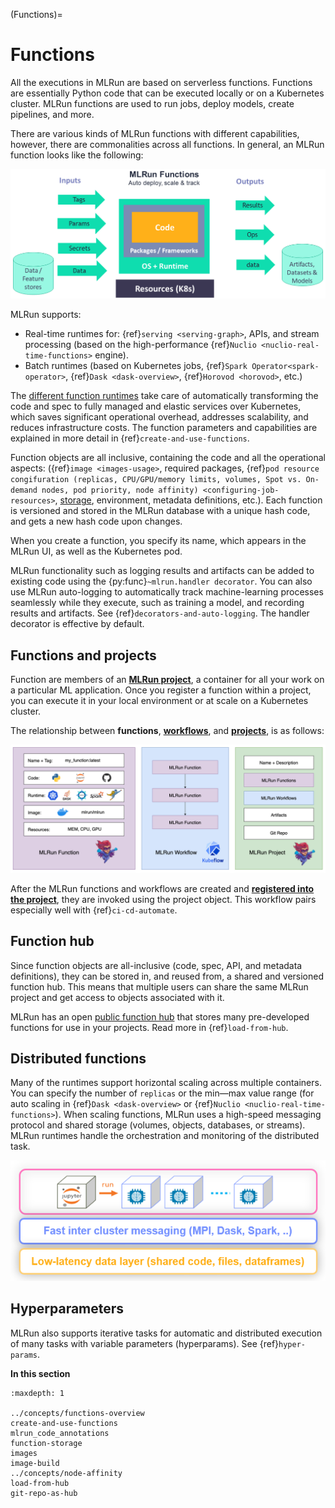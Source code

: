 (Functions)=
# Functions 

All the executions in MLRun are based on serverless functions. Functions are essentially Python code that can be 
executed locally or on a Kubernetes cluster. 
MLRun functions are used to run jobs, deploy models, create pipelines, and more. 

There are various kinds of MLRun functions with different capabilities, however, 
there are commonalities across all functions. In general, an MLRun function looks like the following:

<img src="../_static/images/mlrun-functions.png" alt="mlrun-architecture" width="700"/><br>

MLRun supports:
- Real-time runtimes for: {ref}`serving <serving-graph>`, APIs, and stream processing (based on the high-performance {ref}`Nuclio <nuclio-real-time-functions>` engine). 
- Batch runtimes (based on Kubernetes jobs, {ref}`Spark Operator<spark-operator>`, {ref}`Dask <dask-overview>`, {ref}`Horovod <horovod>`, etc.)

The [different function runtimes](../concepts/functions-overview.html) take care of automatically transforming the code and spec to fully 
managed and elastic services over Kubernetes, which saves significant operational overhead, 
addresses scalability, and reduces infrastructure costs. The function parameters and capabilities are explained in more detail in {ref}`create-and-use-functions`.

Function objects are all inclusive, containing the code and all the operational aspects: ({ref}`image <images-usage>`, required packages, 
{ref}`pod resource congifuration (replicas, CPU/GPU/memory limits, volumes, Spot vs. On-demand nodes, pod priority, node affinity) <configuring-job-resources>`, 
[storage](../runtimes/function-storage.html), environment, metadata definitions, etc.). Each function is versioned and stored in the MLRun database with a unique hash code, 
and gets a new hash code upon changes.

When you create a function, you specify its name, which appears in the MLRun UI, as well as the Kubernetes pod.

MLRun functionality such as logging results and artifacts can be added to existing code using the {py:func}`~mlrun.handler decorator`. 
You can also use MLRun auto-logging to automatically track machine-learning processes seamlessly while they execute, such as training a model, and 
recording results and artifacts. 
See {ref}`decorators-and-auto-logging`. The handler decorator is effective by default.

## Functions and projects
Function are members of an [**MLRun project**](../projects/project.html), a container for all your work on a particular ML application. 
Once you register a function within a project, you can execute it in your local 
environment or at scale on a Kubernetes cluster.

The relationship between **functions**, [**workflows**](../projects/build-run-workflows-pipelines.html), and [**projects**](../projects/project.html), is as follows:

![MLRun Function](../_static/images/mlrun_concepts_architecture.png)

After the MLRun functions and workflows are created and [**registered into the project**](../projects/create-project.html), they are invoked using the project object. 
This workflow pairs especially well with {ref}`ci-cd-automate`.

## Function hub

Since function objects are all-inclusive (code, spec, API, and metadata definitions), they can be stored in, 
and reused from, a shared and versioned function hub. This means that multiple users can share the same MLRun 
project and get access to objects associated with it.

MLRun has an open [public function hub](https://www.mlrun.org/hub/functions/) that stores many pre-developed functions for
use in your projects. Read more in {ref}`load-from-hub`.

## Distributed functions

Many of the runtimes support horizontal scaling across multiple containers. You can specify the number of `replicas` or the 
min&mdash;max value range (for auto scaling in {ref}`Dask <dask-overview>` or {ref}`Nuclio <nuclio-real-time-functions>`). When scaling functions, MLRun uses a high-speed
messaging protocol and shared storage (volumes, objects, databases, or streams). MLRun runtimes
handle the orchestration and monitoring of the distributed task.

<img src="../_static/images/runtime-scaling.png" alt="runtime-scaling" width="600"/><br>

## Hyperparameters
MLRun also supports iterative tasks for automatic and distributed execution of many tasks with variable 
parameters (hyperparams). See {ref}`hyper-params`.

**In this section**

```{toctree}
:maxdepth: 1

../concepts/functions-overview
create-and-use-functions
mlrun_code_annotations
function-storage
images
image-build
../concepts/node-affinity
load-from-hub
git-repo-as-hub
```